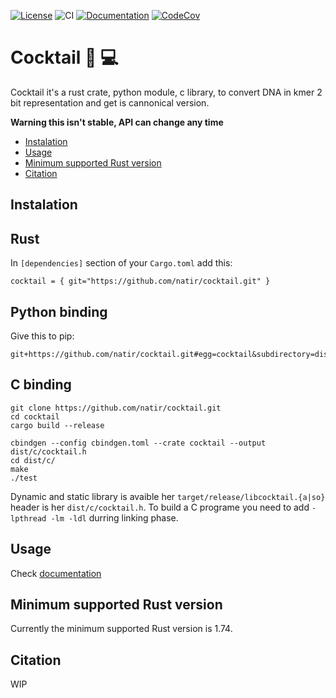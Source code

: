 [![License](https://img.shields.io/badge/license-MIT-green)](https://github.com/natir/cocktail/blob/master/LICENSE)
![CI](https://github.com/natir/cocktail/workflows/CI/badge.svg)
[![Documentation](https://github.com/natir/cocktail/workflows/Documentation/badge.svg)](https://natir.github.io/cocktail/cocktail)
[![CodeCov](https://codecov.io/gh/natir/cocktail/branch/master/graph/badge.svg)](https://codecov.io/gh/natir/cocktail)

# Cocktail  🧬 💻

Cocktail it's a rust crate, python module, c library, to convert DNA in kmer 2 bit representation and get is cannonical version.

**Warning this isn't stable, API can change any time**

- [Instalation](#instalation)
- [Usage](#usage)
- [Minimum supported Rust version](#minimum-supported-rust-version)
- [Citation](#citation)

## Instalation

## Rust

In `[dependencies]` section of your `Cargo.toml` add this:
```
cocktail = { git="https://github.com/natir/cocktail.git" }
```

## Python binding

Give this to pip:
```
git+https://github.com/natir/cocktail.git#egg=cocktail&subdirectory=dist/python
```

## C binding

```
git clone https://github.com/natir/cocktail.git
cd cocktail
cargo build --release

cbindgen --config cbindgen.toml --crate cocktail --output dist/c/cocktail.h
cd dist/c/
make
./test
```

Dynamic and static library is avaible her `target/release/libcocktail.{a|so}` header is her `dist/c/cocktail.h`. To build a C programe you need to add `-lpthread -lm -ldl` durring linking phase.

## Usage

Check [documentation](https://natir.github.io/cocktail/cocktail)

## Minimum supported Rust version

Currently the minimum supported Rust version is 1.74.

## Citation

WIP
